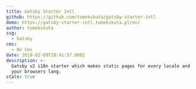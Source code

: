 ```yaml
---
title: Gatsby Starter Intl
github: https://github.com/tomekskuta/gatsby-starter-intl
demo: https://gatsby-starter-intl.tomekskuta.pl/en/
author: tomekskuta
ssg:
  - Gatsby
cms:
  - No Cms
date: 2019-02-09T20:41:57.000Z
description: >-
  Gatsby v2 i18n starter which makes static pages for every locale and detect
  your browsers lang.
stale: true
---
```

